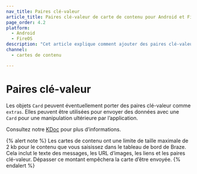 ```yaml
---
nav_title: Paires clé-valeur
article_title: Paires clé-valeur de carte de contenu pour Android et FireOS
page_order: 4.2
platform: 
  - Android
  - FireOS
description: "Cet article explique comment ajouter des paires clé-valeur à vos cartes de contenu dans votre application Android ou FireOS."
channel:
  - cartes de contenu

---
```


# Paires clé-valeur

Les objets `Card` peuvent éventuellement porter des paires clé-valeur comme `extras`. Elles peuvent être utilisées pour envoyer des données avec une `Card` pour une manipulation ultérieure par l’application.

Consultez notre [KDoc][36] pour plus d’informations.

{% alert note %}
Les cartes de contenu ont une limite de taille maximale de 2 kb pour le contenu que vous saisissez dans le tableau de bord de Braze. Cela inclut le texte des messages, les URL d’images, les liens et les paires clé-valeur. Dépasser ce montant empêchera la carte d’être envoyée.
{% endalert %}

[1]: {{site.baseurl}}/user_guide/message_building_by_channel/content_cards/customize/#customization-approaches
[36]: https://appboy.github.io/appboy-android-sdk/kdoc/braze-android-sdk/com.appboy.models.cards/-card/#-2118252107%2FProperties%2F-1725759721
